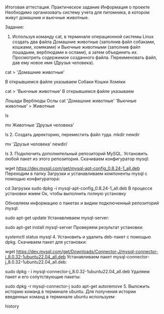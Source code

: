 Итоговая аттестация. Практическое задание
Информация о проекте
Необходимо организовать систему учета для питомника, в котором живут домашние и вьючные животные.

Задание:
1. Используя команду cat, в терминале операционной системы Linux создать два файла Домашние животные (заполнив файл собаками, кошками, хомяками) и Вьючные животными (заполнив файл лошадьми, верблюдами и ослами), а затем объединить их. Просмотреть содержимое созданного файла. Переименовать файл, дав ему новое имя (Друзья человека).

   
cat > 'Домашние животные'

В открывшемся файле указываем
Собаки
Кошки
Хомяки

cat > 'Вьючные животные'
В открывшемся файле указываем

Лошади
Верблюды
Ослы
cat 'Домашние животные' 'Вьючные животные' > Животные

ls

mv Животные 'Друзья человека'

ls
2. Создать директорию, переместить файл туда.
mkdir newdir

mv 'Друзья человека' newdir/

ls
3. Подключить дополнительный репозиторий MySQL. Установить любой пакет из этого репозитория.
Скачиваем конфигуратор mysql:

wget https://dev.mysql.com/get/mysql-apt-config_0.8.24-1_all.deb
Переходим в папку Загрузки и устанавливаем компоненты mysql с помощью конфигуратора:

cd Загрузки
sudo dpkg -i mysql-apt-config_0.8.24-1_all.deb
В процессе установки жмем Ок, чтобы выполнить полную установку

Обновляем информацию о пакетах и видим подключенный репозиторий mysql:

sudo apt-get update
Устанавливаем mysql-server:

sudo apt-get install mysql-server
Проверяем результат установки:

systemctl status mysql
4. Установить и удалить deb-пакет с помощью dpkg.
Скачиваем пакет для установки:

wget https://dev.mysql.com/get/Downloads/Connector-J/mysql-connector-j_8.0.32-1ubuntu22.04_all.deb
Устанавливаем пакет mysql-connector-j_8.0.32-1ubuntu22.04_all.deb:

sudo dpkg - i mysql-connector-j_8.0.32-1ubuntu22.04_all.deb
Удаляем пакет и его сопутствующие пакеты:

sudo dpkg -r mysql-connector-j
sudo apt-get autoremove
5. Выложить историю команд в терминале ubuntu.
Для получения истории введенных команд в терминале ubuntu используем:

history
